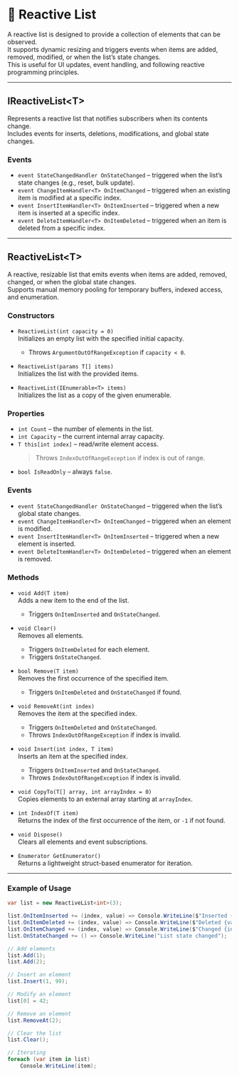 # 🧩 Reactive List

A reactive list is designed to provide a collection of elements that can be observed.  
It supports dynamic resizing and triggers events when items are added, removed, modified, or when the list’s state changes.  
This is useful for UI updates, event handling, and following reactive programming principles.

---

## IReactiveList\<T\>

Represents a reactive list that notifies subscribers when its contents change.  
Includes events for inserts, deletions, modifications, and global state changes.

### Events

- `event StateChangedHandler OnStateChanged` – triggered when the list’s state changes (e.g., reset, bulk update).
- `event ChangeItemHandler<T> OnItemChanged` – triggered when an existing item is modified at a specific index.
- `event InsertItemHandler<T> OnItemInserted` – triggered when a new item is inserted at a specific index.
- `event DeleteItemHandler<T> OnItemDeleted` – triggered when an item is deleted from a specific index.

---

## ReactiveList\<T\>

A reactive, resizable list that emits events when items are added, removed, changed, or when the global state changes.  
Supports manual memory pooling for temporary buffers, indexed access, and enumeration.

### Constructors

- `ReactiveList(int capacity = 0)`  
  Initializes an empty list with the specified initial capacity.
  - Throws `ArgumentOutOfRangeException` if `capacity < 0`.


- `ReactiveList(params T[] items)`  
  Initializes the list with the provided items.


- `ReactiveList(IEnumerable<T> items)`  
  Initializes the list as a copy of the given enumerable.

### Properties

- `int Count` – the number of elements in the list.
- `int Capacity` – the current internal array capacity.
- `T this[int index]` – read/write element access.
  > Throws `IndexOutOfRangeException` if index is out of range.
- `bool IsReadOnly` – always `false`.

### Events

- `event StateChangedHandler OnStateChanged` – triggered when the list’s global state changes.
- `event ChangeItemHandler<T> OnItemChanged` – triggered when an element is modified.
- `event InsertItemHandler<T> OnItemInserted` – triggered when a new element is inserted.
- `event DeleteItemHandler<T> OnItemDeleted` – triggered when an element is removed.

### Methods

- `void Add(T item)`  
  Adds a new item to the end of the list.
    - Triggers `OnItemInserted` and `OnStateChanged`.

- `void Clear()`  
  Removes all elements.
    - Triggers `OnItemDeleted` for each element.
    - Triggers `OnStateChanged`.

- `bool Remove(T item)`  
  Removes the first occurrence of the specified item.
    - Triggers `OnItemDeleted` and `OnStateChanged` if found.

- `void RemoveAt(int index)`  
  Removes the item at the specified index.
    - Triggers `OnItemDeleted` and `OnStateChanged`.
    - Throws `IndexOutOfRangeException` if index is invalid.

- `void Insert(int index, T item)`  
  Inserts an item at the specified index.
    - Triggers `OnItemInserted` and `OnStateChanged`.
    - Throws `IndexOutOfRangeException` if index is invalid.

- `void CopyTo(T[] array, int arrayIndex = 0)`  
  Copies elements to an external array starting at `arrayIndex`.

- `int IndexOf(T item)`  
  Returns the index of the first occurrence of the item, or `-1` if not found.

- `void Dispose()`  
  Clears all elements and event subscriptions.

- `Enumerator GetEnumerator()`  
  Returns a lightweight struct-based enumerator for iteration.

---

### Example of Usage

```csharp
var list = new ReactiveList<int>(3);

list.OnItemInserted += (index, value) => Console.WriteLine($"Inserted {value} at {index}");
list.OnItemDeleted += (index, value) => Console.WriteLine($"Deleted {value} at {index}");
list.OnItemChanged += (index, value) => Console.WriteLine($"Changed {index} to {value}");
list.OnStateChanged += () => Console.WriteLine("List state changed");

// Add elements
list.Add(1);
list.Add(2);

// Insert an element
list.Insert(1, 99);

// Modify an element
list[0] = 42;

// Remove an element
list.RemoveAt(2);

// Clear the list
list.Clear();

// Iterating
foreach (var item in list)
    Console.WriteLine(item);
```